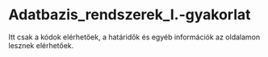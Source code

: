 # Adatbazis_rendszerek_I.-gyakorlat

Itt csak a kódok elérhetőek, a határidők és egyéb információk az oldalamon lesznek elérhetőek.
